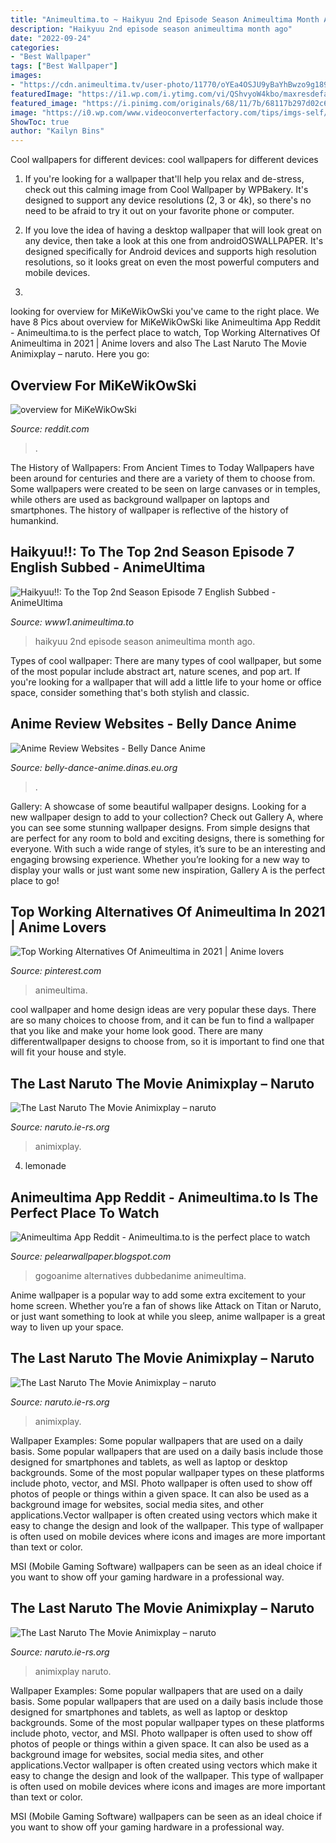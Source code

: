 ```yaml
---
title: "Animeultima.to ~ Haikyuu 2nd Episode Season Animeultima Month Ago"
description: "Haikyuu 2nd episode season animeultima month ago"
date: "2022-09-24"
categories:
- "Best Wallpaper"
tags: ["Best Wallpaper"]
images:
- "https://cdn.animeultima.tv/user-photo/11770/oYEa4OSJU9yBaYhBwzo9g189S35yLGk44EMyCQRT.png"
featuredImage: "https://i1.wp.com/i.ytimg.com/vi/QShvyoW4kbo/maxresdefault.jpg?w=1024&amp;resize=1024"
featured_image: "https://i.pinimg.com/originals/68/11/7b/68117b297d02c68d5c1915d08d28df9a.png"
image: "https://i0.wp.com/www.videoconverterfactory.com/tips/imgs-self/safe-anime-website/safe-anime-website-3.png?w=240&amp;resize=240"
ShowToc: true
author: "Kailyn Bins"
---
```



Cool wallpapers for different devices:
cool wallpapers for different devices 

1. If you're looking for a wallpaper that'll help you relax and de-stress, check out this calming image from Cool Wallpaper by WPBakery. It's designed to support any device resolutions (2, 3 or 4k), so there's no need to be afraid to try it out on your favorite phone or computer.

2. If you love the idea of having a desktop wallpaper that will look great on any device, then take a look at this one from androidOSWALLPAPER. It's designed specifically for Android devices and supports high resolution resolutions, so it looks great on even the most powerful computers and mobile devices.

3.

	

		
looking for overview for MiKeWikOwSki you've came to the right place. We have 8 Pics about overview for MiKeWikOwSki like Animeultima App Reddit - Animeultima.to is the perfect place to watch, Top Working Alternatives Of Animeultima in 2021 | Anime lovers and also The Last Naruto The Movie Animixplay – naruto. Here you go:
		
    
## Overview For MiKeWikOwSki

<img loading=lazy src="https://i.redd.it/9ukhfr3pqf151.jpg" onerror="this.onerror=null;this.src='https://tse4.mm.bing.net/th?id=OIP.RSbc8st3q6ZK97RQz2SCkQAAAA&amp;pid=15.1';" alt="overview for MiKeWikOwSki">

_Source: reddit.com_

>. 

	

The History of Wallpapers: From Ancient Times to Today
Wallpapers have been around for centuries and there are a variety of them to choose from. Some wallpapers were created to be seen on large canvases or in temples, while others are used as background wallpaper on laptops and smartphones. The history of wallpaper is reflective of the history of humankind.

    
## Haikyuu!!: To The Top 2nd Season Episode 7 English Subbed - AnimeUltima

<img loading=lazy src="https://cdn.animeultima.tv/user-photo/11770/oYEa4OSJU9yBaYhBwzo9g189S35yLGk44EMyCQRT.png" onerror="this.onerror=null;this.src='https://tse4.mm.bing.net/th?id=OIP.g5IFMOnLkfu73wHH4e0DbwAAAA&amp;pid=15.1';" alt="Haikyuu!!: To the Top 2nd Season Episode 7 English Subbed - AnimeUltima">

_Source: www1.animeultima.to_

>haikyuu 2nd episode season animeultima month ago. 

	

Types of cool wallpaper:
There are many types of cool wallpaper, but some of the most popular include abstract art, nature scenes, and pop art. If you're looking for a wallpaper that will add a little life to your home or office space, consider something that's both stylish and classic.

    
## Anime Review Websites - Belly Dance Anime

<img loading=lazy src="https://i.pinimg.com/474x/ef/5e/bc/ef5ebc937928196e11df2b04dde1af7e.jpg" onerror="this.onerror=null;this.src='https://tse1.mm.bing.net/th?id=OIP.U1r49DR3r2zg-NGHFrETyAAAAA&amp;pid=15.1';" alt="Anime Review Websites - Belly Dance Anime">

_Source: belly-dance-anime.dinas.eu.org_

>. 

	

Gallery: A showcase of some beautiful wallpaper designs.
Looking for a new wallpaper design to add to your collection? Check out Gallery A, where you can see some stunning wallpaper designs. From simple designs that are perfect for any room to bold and exciting designs, there is something for everyone. With such a wide range of styles, it’s sure to be an interesting and engaging browsing experience. Whether you’re looking for a new way to display your walls or just want some new inspiration, Gallery A is the perfect place to go!





	
	
    
## Top Working Alternatives Of Animeultima In 2021 | Anime Lovers

<img loading=lazy src="https://i.pinimg.com/originals/68/11/7b/68117b297d02c68d5c1915d08d28df9a.png" onerror="this.onerror=null;this.src='https://tse2.mm.bing.net/th?id=OIP.y-_pZCnVLHGSXAfQ6kRk_AHaE8&amp;pid=15.1';" alt="Top Working Alternatives Of Animeultima in 2021 | Anime lovers">

_Source: pinterest.com_

>animeultima. 

	

cool wallpaper and home design ideas are very popular these days. There are so many choices to choose from, and it can be fun to find a wallpaper that you like and make your home look good. There are many differentwallpaper designs to choose from, so it is important to find one that will fit your house and style.

    
## The Last Naruto The Movie Animixplay – Naruto

<img loading=lazy src="https://i0.wp.com/www.videoconverterfactory.com/tips/imgs-self/safe-anime-website/safe-anime-website-3.png?w=240&amp;resize=240" onerror="this.onerror=null;this.src='https://tse4.mm.bing.net/th?id=OIP.iTwl_4NW2hMNjjL-f5ilJgAAAA&amp;pid=15.1';" alt="The Last Naruto The Movie Animixplay – naruto">

_Source: naruto.ie-rs.org_

>animixplay. 

	

4. lemonade 

    
## Animeultima App Reddit - Animeultima.to Is The Perfect Place To Watch

<img loading=lazy src="https://lh6.googleusercontent.com/proxy/RRmU87MQem9HLH3mpLbE8ZNgoHkml7XZCyPXsj0ieUDYDPiQ-ia2yca7hDPCmU0_CUfcCZkm6vGT1OAxPg8uKzulT_dDNKUxGftzkZVfcWIkfIoCV-bJowIhGJEG-oE=w1200-h630-p-k-no-nu" onerror="this.onerror=null;this.src='https://tse3.mm.bing.net/th?id=OIP.rDGge4T-okMG9Tx9eT9ecgHaDy&amp;pid=15.1';" alt="Animeultima App Reddit - Animeultima.to is the perfect place to watch">

_Source: pelearwallpaper.blogspot.com_

>gogoanime alternatives dubbedanime animeultima. 

	

Anime wallpaper is a popular way to add some extra excitement to your home screen. Whether you’re a fan of shows like Attack on Titan or Naruto, or just want something to look at while you sleep, anime wallpaper is a great way to liven up your space.

    
## The Last Naruto The Movie Animixplay – Naruto

<img loading=lazy src="https://i0.wp.com/www.videoconverterfactory.com/tips/imgs-sns/kissanime-alternatives.jpg?w=1280&amp;resize=1280" onerror="this.onerror=null;this.src='https://tse3.mm.bing.net/th?id=OIP.jFWHpmQ90_73wI2s5twKFwHaET&amp;pid=15.1';" alt="The Last Naruto The Movie Animixplay – naruto">

_Source: naruto.ie-rs.org_

>animixplay. 

	

Wallpaper Examples: Some popular wallpapers that are used on a daily basis.
Some popular wallpapers that are used on a daily basis include those designed for smartphones and tablets, as well as laptop or desktop backgrounds. Some of the most popular wallpaper types on these platforms include photo, vector, and MSI. 
Photo wallpaper is often used to show off photos of people or things within a given space. It can also be used as a background image for websites, social media sites, and other applications.Vector wallpaper is often created using vectors which make it easy to change the design and look of the wallpaper. This type of wallpaper is often used on mobile devices where icons and images are more important than text or color. 

MSI (Mobile Gaming Software) wallpapers can be seen as an ideal choice if you want to show off your gaming hardware in a professional way.

    
## The Last Naruto The Movie Animixplay – Naruto

<img loading=lazy src="https://i1.wp.com/i.ytimg.com/vi/QShvyoW4kbo/maxresdefault.jpg?w=1024&amp;resize=1024" onerror="this.onerror=null;this.src='https://tse2.mm.bing.net/th?id=OIP.B7W76K4DRqyLhyQqKx3_oQHaEK&amp;pid=15.1';" alt="The Last Naruto The Movie Animixplay – naruto">

_Source: naruto.ie-rs.org_

>animixplay naruto. 

	

Wallpaper Examples: Some popular wallpapers that are used on a daily basis.
Some popular wallpapers that are used on a daily basis include those designed for smartphones and tablets, as well as laptop or desktop backgrounds. Some of the most popular wallpaper types on these platforms include photo, vector, and MSI. 
Photo wallpaper is often used to show off photos of people or things within a given space. It can also be used as a background image for websites, social media sites, and other applications.Vector wallpaper is often created using vectors which make it easy to change the design and look of the wallpaper. This type of wallpaper is often used on mobile devices where icons and images are more important than text or color. 

MSI (Mobile Gaming Software) wallpapers can be seen as an ideal choice if you want to show off your gaming hardware in a professional way.

